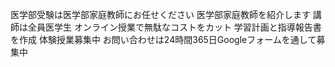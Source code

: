 医学部受験は医学部家庭教師にお任せください
医学部家庭教師を紹介します
講師は全員医学生
オンライン授業で無駄なコストをカット
学習計画と指導報告書を作成
体験授業募集中
お問い合わせは24時間365日Googleフォームを通して募集中
